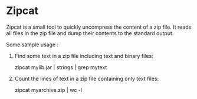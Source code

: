 Zipcat
======

Zipcat is a small tool to quickly uncompress the content of a zip file.
It reads all files in the zip file and dump their contents to the
standard output.

Some sample usage :

1. Find some text in a zip file including text and binary files:

    zipcat mylib.jar | strings | grep mytext 

2. Count the lines of text in a zip file containing only text files:

    zipcat myarchive.zip | wc -l

